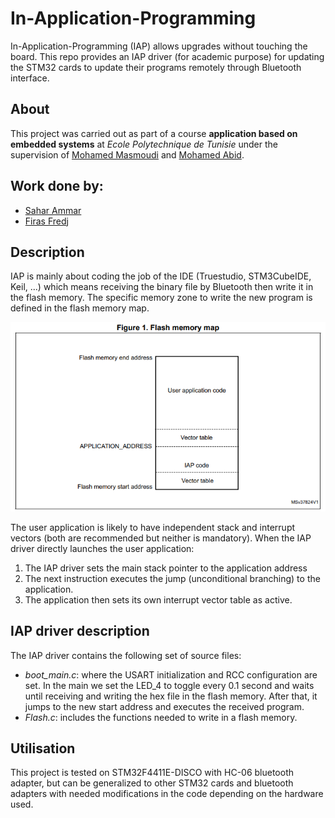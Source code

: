 # In-Application-Programming
In-Application-Programming (IAP) allows upgrades without touching the board. This repo provides an IAP driver (for academic purpose) for updating the STM32 cards to update their programs remotely through Bluetooth interface.

## About
This project was carried out as part of a course **application based on embedded systems** at _Ecole Polytechnique de Tunisie_ under the supervision of [Mohamed Masmoudi](https://www.linkedin.com/in/med925/) and [Mohamed Abid](https://www.linkedin.com/in/abid-mohamed/).

## Work done by:
- [Sahar Ammar](https://www.linkedin.com/in/sahar-ammar-ba2847156/)
- [Firas Fredj](https://www.linkedin.com/in/firas-fredj/)

## Description
IAP is mainly about coding the job of the IDE (Truestudio, STM3CubeIDE, Keil, ...) which means receiving the binary file by Bluetooth then write it in the flash memory. The specific memory zone to write the new program is defined in the flash memory map.

![Flash Memory Map](flash_memory_map.png)

The user application is likely to have independent stack and interrupt vectors (both are recommended but neither is mandatory). When the IAP driver directly launches the user application:

1. The IAP driver sets the main stack pointer to the application address
2. The next instruction executes the jump (unconditional branching) to the application.
3. The application then sets its own interrupt vector table as active.

## IAP driver description
The IAP driver contains the following set of source files:

- _boot_main.c_: where the USART initialization and RCC configuration are set. In the main we set the LED_4 to toggle every 0.1 second and waits until receiving and writing the hex file in the flash memory. After that, it jumps to the new start address and executes the received program.
- _Flash.c_: includes the functions needed to write in a flash memory.

## Utilisation
This project is tested on STM32F4411E-DISCO with HC-06 bluetooth adapter, but can be generalized to other STM32 cards and bluetooth adapters with needed modifications in the code depending on the hardware used.
